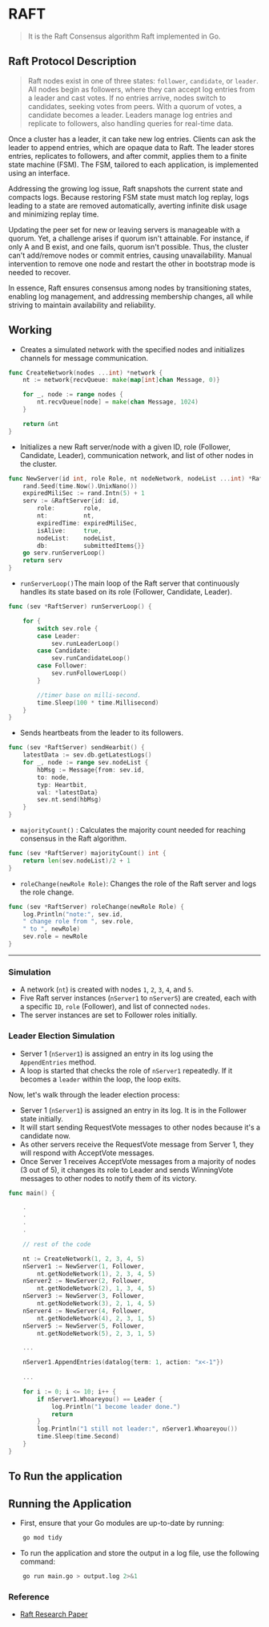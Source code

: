 # RAFT

> It is the Raft Consensus algorithm Raft implemented in Go.

## Raft Protocol Description 

> Raft nodes exist in one of three states: `follower`, `candidate`, or `leader`. All nodes begin as followers, where they can accept log entries from a leader and cast votes. If no entries arrive, nodes switch to candidates, seeking votes from peers. With a quorum of votes, a candidate becomes a leader. Leaders manage log entries and replicate to followers, also handling queries for real-time data.

Once a cluster has a leader, it can take new log entries. Clients can ask the leader to append entries, which are opaque data to Raft. The leader stores entries, replicates to followers, and after commit, applies them to a finite state machine (FSM). The FSM, tailored to each application, is implemented using an interface.

Addressing the growing log issue, Raft snapshots the current state and compacts logs. Because restoring FSM state must match log replay, logs leading to a state are removed automatically, averting infinite disk usage and minimizing replay time.

Updating the peer set for new or leaving servers is manageable with a quorum. Yet, a challenge arises if quorum isn't attainable. For instance, if only A and B exist, and one fails, quorum isn't possible. Thus, the cluster can't add/remove nodes or commit entries, causing unavailability. Manual intervention to remove one node and restart the other in bootstrap mode is needed to recover.

In essence, Raft ensures consensus among nodes by transitioning states, enabling log management, and addressing membership changes, all while striving to maintain availability and reliability.

## Working 

- Creates a simulated network with the specified nodes and initializes channels for message communication.

```go
func CreateNetwork(nodes ...int) *network {
	nt := network{recvQueue: make(map[int]chan Message, 0)}

	for _, node := range nodes {
		nt.recvQueue[node] = make(chan Message, 1024)
	}

	return &nt
}

```
- Initializes a new Raft server/node with a given ID, role (Follower, Candidate, Leader), communication network, and list of other nodes in the cluster.

```go
func NewServer(id int, role Role, nt nodeNetwork, nodeList ...int) *RaftServer {
	rand.Seed(time.Now().UnixNano())
	expiredMiliSec := rand.Intn(5) + 1
	serv := &RaftServer{id: id,
		role:        role,
		nt:          nt,
		expiredTime: expiredMiliSec,
		isAlive:     true,
		nodeList:    nodeList,
		db:          submittedItems{}}
	go serv.runServerLoop()
	return serv
}

```

- `runServerLoop()`The main loop of the Raft server that continuously handles its state based on its role (Follower, Candidate, Leader).

```go
func (sev *RaftServer) runServerLoop() {

	for {
		switch sev.role {
		case Leader:
			sev.runLeaderLoop()
		case Candidate:
			sev.runCandidateLoop()
		case Follower:
			sev.runFollowerLoop()
		}

		//timer base on milli-second.
		time.Sleep(100 * time.Millisecond)
	}
}
```

-  Sends heartbeats from the leader to its followers.
```go
func (sev *RaftServer) sendHearbit() {
	latestData := sev.db.getLatestLogs()
	for _, node := range sev.nodeList {
		hbMsg := Message{from: sev.id, 
        to: node, 
        typ: Heartbit, 
        val: *latestData}
		sev.nt.send(hbMsg)
	}
}
```

- `majorityCount()` : Calculates the majority count needed for reaching consensus in the Raft algorithm.

```go
func (sev *RaftServer) majorityCount() int {
	return len(sev.nodeList)/2 + 1
}

```

- `roleChange(newRole Role)`: Changes the role of the Raft server and logs the role change.

```go
func (sev *RaftServer) roleChange(newRole Role) {
	log.Println("note:", sev.id, 
    " change role from ", sev.role,
    " to ", newRole)
	sev.role = newRole
}
```
---

### Simulation

- A network (`nt`) is created with nodes `1`, `2`, `3`, `4`, and `5`.
- Five Raft server instances (`nServer1` to `nServer5`) are created, each with a specific `ID`, `role` (Follower), and list of connected `nodes`.
- The server instances are set to Follower roles initially.

### Leader Election Simulation

- Server 1 (`nServer1`) is assigned an entry in its log using the `AppendEntries` method.
- A loop is started that checks the role of `nServer1` repeatedly. If it becomes a `leader` within the loop, the loop exits.

Now, let's walk through the leader election process:
- Server 1 (`nServer1`) is assigned an entry in its log. It is in the Follower state initially.
- It will start sending RequestVote messages to other nodes because it's a candidate now.
- As other servers receive the RequestVote message from Server 1, they will respond with AcceptVote messages.
- Once Server 1 receives AcceptVote messages from a majority of nodes (3 out of 5), it changes its role to Leader and sends WinningVote messages to other nodes to notify them of its victory.

```go
func main() {

	.
	.
	.
	.

	// rest of the code

	nt := CreateNetwork(1, 2, 3, 4, 5)
	nServer1 := NewServer(1, Follower, 
		nt.getNodeNetwork(1), 2, 3, 4, 5)
	nServer2 := NewServer(2, Follower, 
		nt.getNodeNetwork(2), 1, 3, 4, 5)
	nServer3 := NewServer(3, Follower, 
		nt.getNodeNetwork(3), 2, 1, 4, 5)
	nServer4 := NewServer(4, Follower, 
		nt.getNodeNetwork(4), 2, 3, 1, 5)
	nServer5 := NewServer(5, Follower,
		nt.getNodeNetwork(5), 2, 3, 1, 5)

	...

	nServer1.AppendEntries(datalog{term: 1, action: "x<-1"})
	
	...

	for i := 0; i <= 10; i++ {
		if nServer1.Whoareyou() == Leader {
			log.Println("1 become leader done.")
			return
		}
		log.Println("1 still not leader:", nServer1.Whoareyou())
		time.Sleep(time.Second)
	}
}
```

## To Run the application

## Running the Application

- First, ensure that your Go modules are up-to-date by running:

```bash
    go mod tidy
```

- To run the application and store the output in a log file, use the following command:

```bash
	go run main.go > output.log 2>&1
```


### Reference 

- [Raft Research Paper](https://raft.github.io/raft.pdf)
